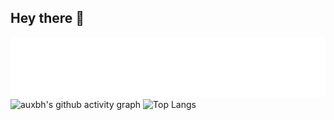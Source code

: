 ## Hey there 👋
![Metrics](/github-metrics.svg)
![auxbh's github activity graph](https://github-readme-activity-graph.vercel.app/graph?username=auxbh&theme=react-dark)
![Top Langs](https://github-readme-stats.vercel.app/api/top-langs/?username=auxbh&theme=dracula&layout=compact)